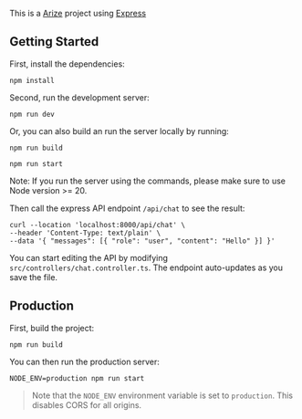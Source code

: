 This is a [Arize](https://www.arize.com/) project using [Express](https://expressjs.com/)

## Getting Started

First, install the dependencies:

```
npm install
```

Second, run the development server:

```
npm run dev
```
Or, you can also build an run the server locally by running:
```
npm run build
```
```
npm run start
```
Note: If you run the server using the commands, please make sure to use Node version >= 20.

Then call the express API endpoint `/api/chat` to see the result:

```
curl --location 'localhost:8000/api/chat' \
--header 'Content-Type: text/plain' \
--data '{ "messages": [{ "role": "user", "content": "Hello" }] }'
```

You can start editing the API by modifying `src/controllers/chat.controller.ts`. The endpoint auto-updates as you save the file.

## Production

First, build the project:

```
npm run build
```

You can then run the production server:

```
NODE_ENV=production npm run start
```

> Note that the `NODE_ENV` environment variable is set to `production`. This disables CORS for all origins.
